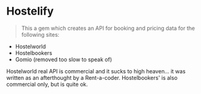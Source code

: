 # Hostelify 

>This a gem which creates an API for booking and pricing data for the following sites:

* Hostelworld
* Hostelbookers
* Gomio (removed too slow to speak of)

Hostelworld real API is commercial and it sucks to high heaven... it was written as an afterthought by a Rent-a-coder.
Hostelbookers' is also commercial only, but is quite ok.

